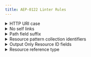 ```yaml
---
title: AEP-0122 Linter Rules
---
```

<details>
<summary>HTTP URI case</summary>


# HTTP URI case

This rule enforces that the HTTP URI pattern only uses kebab-case for word
separation, as mandated in [AEP-122][].

## Details

This rule scans all methods and ensures that the `_` character and no uppercase
letters are present.


## Examples

**Incorrect** code for this rule:

```proto
// Incorrect.
rpc GetElectronicBook(GetElectronicBookRequest) returns (ElectronicBook) {
  option (google.api.http) = {
    // Should be "electronicBooks", not "electronnamethic_books".
    get: "/v1/{path=publishers/*/electronicBooks/*}"
  };
}
```

**Correct** code for this rule:

```proto
// Correct.
rpc GetElectronicBook(GetElectronicBookRequest) returns (ElectronicBook) {
  option (google.api.http) = {
    get: "/v1/{path=publishers/*/electronic-books/*}"
  };
}
```

## Disabling

If you need to violate this rule, use a leading comment above the method.
Remember to also include an [aep.dev/not-precedent][] comment explaining why.

```proto
// (-- api-linter: core::0122::camel-case-uris=disabled
//     aep.dev/not-precedent: We need to do this because reasons. --)
rpc GetElectronicBook(GetElectronicBookRequest) returns (ElectronicBook) {
  option (google.api.http) = {
    // Should be "electronic-books", not "electronic_books".
    get: "/v1/{path=publishers/*/electronic_books/*}"
  };
}
```

If you need to violate this rule for an entire file, place the comment at the
top of the file.

[aep-122]: https://aep.dev/122
[aep.dev/not-precedent]: https://aep.dev/not-precedent

</details>

<details>
<summary>No self links</summary>


# No self links

This rule enforces that resource messages do not contain any fields called
`string self_link`, as mandated in [AEP-122][].

## Details

This rule complains if it sees a resource field of type `string` that is also
named `self_link`.

## Examples

**Incorrect** code for this rule:

```proto
// Incorrect.
message Book {
  option (google.api.resource) = {
    type: "library.googleapis.com/Book"
    pattern: "books/{book}"
  };
  string path = 1;

  // Incorrect. Resources should contain self-links.
  string self_link = 2;
}
```

**Correct** code for this rule:

```proto
// Correct.
message Book {
  option (google.api.resource) = {
    type: "library.googleapis.com/Book"
    pattern: "books/{book}"
  };
  string path = 1;
}
```

## Disabling

If you need to violate this rule, use a leading comment above the method.
Remember to also include an [aep.dev/not-precedent][] comment explaining why.

```proto
// Incorrect.
message Book {
  option (google.api.resource) = {
    type: "library.googleapis.com/Book"
    pattern: "books/{book}"
  };
  string path = 1;

  // (-- api-linter: core::0122::no-self-links=disabled
  //     aep.dev/not-precedent: We need to do this because reasons. --)
  string self_link = 2;
}
```

If you need to violate this rule for an entire file, place the comment at the
top of the file.

[aep-122]: https://aep.dev/122
[aep.dev/not-precedent]: https://aep.dev/not-precedent

</details>

<details>
<summary>Path field suffix</summary>


# Path field suffix

This rule enforces that fields do not use the suffix `_path`, as mandated in
[AEP-122][].

## Details

This rule scans all fields complains if it sees the suffix `_path` on a field.

## Examples

**Incorrect** code for this rule:

```proto
// Incorrect.
message Book {
  string path = 1;
  string author_path = 2;  // Should be `author`.
}
```

**Correct** code for this rule:

```proto
// Correct.
message Book {
  string path = 1;
  string author = 2;
}
```

## Disabling

If you need to violate this rule, use a leading comment above the method.

```proto
// (-- api-linter: core::0122::path-suffix=disabled
//     aep.dev/not-precedent: We need to do this because reasons. --)
message Book {
  string path = 1;
  string author_path = 2;  // Should be `author`.
}
```

If you need to violate this rule for an entire file, place the comment at the
top of the file.

[aep-122]: http://aep.dev/122
[aep.dev/not-precedent]: https://aep.dev/not-precedent

</details>

<details>
<summary>Resource pattern collection identifiers</summary>


# Resource pattern collection identifiers

This rule enforces that messages that have a `google.api.resource` annotation
have properly formatted collection identifiers in each `pattern`, as described
in [AEP-122][].

## Details

This rule scans messages with a `google.api.resource` annotation, and validates
the format of `pattern` collection identifiers, specifically that they are in
lowerCamelCase form and must start with a lowercase letter.

## Examples

**Incorrect** code for this rule:

```proto
// Incorrect.
message Book {
  option (google.api.resource) = {
    type: "library.googleapis.com/Book"
    // Collection identifiers must be kebab-case.
    pattern: "Publishers/{publisher}/publishedBooks/{book}"
  };
  string path = 1;
}
```

```proto
// Incorrect.
message Book {
  option (google.api.resource) = {
    type: "library.googleapis.com/Book"
    // Collection identifiers must begin with a lower-cased letter.
    pattern: "/publishers/{publisher}/Published-books/{book}"
  };
  string path = 1;
}
```

**Correct** code for this rule:

```proto
// Correct.
message Book {
  option (google.api.resource) = {
    type: "library.googleapis.com/Book"
    pattern: "publishers/{publisher}/published-books/{book}"
  };
  string path = 1;
}
```

## Disabling

If you need to violate this rule, use a leading comment above the message.

```proto
// (-- api-linter: core::0122::resource-collection-identifiers=disabled
//     aep.dev/not-precedent: We need to do this because reasons. --)
message Book {
  option (google.api.resource) = {
    type: "library.googleapis.com/Book"
    pattern: "Publishers/{publisher}/Books/{book}"
  };
  string path = 1;
}
```

If you need to violate this rule for an entire file, place the comment at the
top of the file.

[aep-122]: http://aep.dev/122
[aep.dev/not-precedent]: https://aep.dev/not-precedent

</details>

<details>
<summary>Output Only Resource ID fields</summary>


# Output Only Resource ID fields

This rule enforces that resource ID fields are classified as `OUTPUT_ONLY`, as
mandated in [AEP-122][].

## Details

This rule scans all resource fields and complains if it sees an ID field, named
as `uid` or with the `_id` suffix, that is not classified as `OUTPUT_ONLY`.

## Examples

**Incorrect** code for this rule:

```proto
// Incorrect.
message Book {
  option (google.api.resource) = {
    type: "library.googleapis.com/Book"
    pattern: "books/{book}"
  };
  string path = 1;
  // Should have `(google.api.field_behavior) = OUTPUT_ONLY`.
  string book_id = 2;
  // Should have `(google.api.field_behavior) = OUTPUT_ONLY`.
  string uid = 3;
}
```

**Correct** code for this rule:

```proto
// Correct.
message Book {
  option (google.api.resource) = {
    type: "library.googleapis.com/Book"
    pattern: "books/{book}"
  };
  string path = 1;
  string book_id = 2 [(google.api.field_behavior) = OUTPUT_ONLY];
  string uid = 3 [(google.api.field_behavior) = OUTPUT_ONLY];
}
```

## Disabling

If you need to violate this rule, use a leading comment above the field.

```proto
message Book {
  option (google.api.resource) = {
    type: "library.googleapis.com/Book"
    pattern: "books/{book}"
  };
  string path = 1;
  // (-- api-linter: core::0122::resource-id-output-only=disabled
  //     aep.dev/not-precedent: We need to do this because reasons. --)
  string book_id = 2;
  // (-- api-linter: core::0122::resource-id-output-only=disabled
  //     aep.dev/not-precedent: We need to do this because reasons. --)
  string uid = 3;
}
```

If you need to violate this rule for an entire file, place the comment at the
top of the file.

[aep-122]: http://aep.dev/122
[aep.dev/not-precedent]: https://aep.dev/not-precedent

</details>

<details>
<summary>Resource reference type</summary>


# Resource reference type

This rule enforces that all fields with the `google.api.resource_reference`
annotation are strings, as mandated in [AEP-122][].

## Details

This rule complains if it sees a field with a `google.api.resource_reference`
that has a type other than `string`.

## Examples

**Incorrect** code for this rule:

```proto
// Incorrect.
message Book {
  string path = 1;

  // Resource references should be strings.
  Author author = 2 [(google.api.resource_reference) = {
    type: "library.googleapis.com/Author"
  }];
}
```

**Correct** code for this rule:

```proto
// Correct.
message Book {
  string path = 1;

  string author = 2 [(google.api.resource_reference) = {
    type: "library.googleapis.com/Author"
  }];
}
```

```proto
// Correct.
message Book {
  string path = 1;

  // If "author" is not a first-class resource, then it may be a composite
  // field within the book.
  Author author = 2;
}
```

## Disabling

If you need to violate this rule, use a leading comment above the method.
Remember to also include an [aep.dev/not-precedent][] comment explaining why.

```proto
message Book {
  string path = 1;

  // (-- api-linter: core::0122::resource-reference-type=disabled
  //     aep.dev/not-precedent: We need to do this because reasons. --)
  Author author = 2 [(google.api.resource_reference) = {
    type: "library.googleapis.com/Author"
  }];
}
```

If you need to violate this rule for an entire file, place the comment at the
top of the file.

[aep-122]: https://aep.dev/122
[aep.dev/not-precedent]: https://aep.dev/not-precedent

</details>

